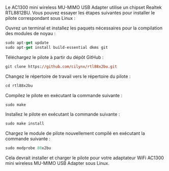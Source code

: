 Le AC1300 mini wireless MU-MIMO USB Adapter utilise un chipset Realtek RTL8812BU. Vous pouvez essayer les étapes suivantes pour installer le pilote correspondant sous Linux :

Ouvrez un terminal et installez les paquets nécessaires pour la compilation des modules de noyau :

```ps
sudo apt-get update
sudo apt-get install build-essential dkms git
```

Téléchargez le pilote à partir du dépôt GitHub :

```ps
git clone https://github.com/cilynx/rtl88x2bu.git
```
Changez le répertoire de travail vers le répertoire du pilote :

```ps
cd rtl88x2bu
```

Compilez le pilote en exécutant la commande suivante :

```ps
sudo make
```
Installez le pilote en exécutant la commande suivante :

```ps
sudo make install
```

Chargez le module de pilote nouvellement compilé en exécutant la commande suivante :

```ps
sudo modprobe 88x2bu
```

Cela devrait installer et charger le pilote pour votre adaptateur WiFi AC1300 mini wireless MU-MIMO USB Adapter sous Linux.